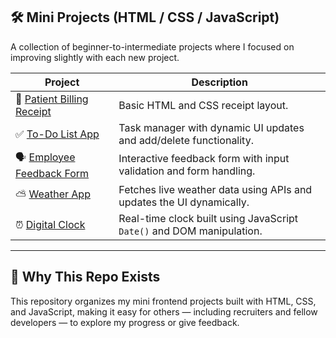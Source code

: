 ## 🛠️ Mini Projects (HTML / CSS / JavaScript)

A collection of beginner-to-intermediate projects where I focused on improving slightly with each new project.

| Project | Description |
|--------|-------------|
| 🧾 [Patient Billing Receipt](https://github.com/sheikh-hassaan-saeed/patient-billing-receipt) | Basic HTML and CSS receipt layout. |
| ✅ [To-Do List App](https://github.com/sheikh-hassaan-saeed/To-Do-List-App) | Task manager with dynamic UI updates and add/delete functionality. |
| 🗣️ [Employee Feedback Form](https://github.com/sheikh-hassaan-saeed/employee-feedback-form) | Interactive feedback form with input validation and form handling. |
| ⛅ [Weather App](https://github.com/sheikh-hassaan-saeed/weather-app) | Fetches live weather data using APIs and updates the UI dynamically. |
| ⏰ [Digital Clock](https://github.com/sheikh-hassaan-saeed/digital-clock) | Real-time clock built using JavaScript `Date()` and DOM manipulation. |

---

## 📌 Why This Repo Exists

This repository organizes my mini frontend projects built with HTML, CSS, and JavaScript, making it easy for others — including recruiters and fellow developers — to explore my progress or give feedback.

